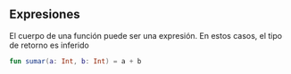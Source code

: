 

## Expresiones

El cuerpo de una función puede ser una expresión.
En estos casos, el tipo de retorno es inferido

```kotlin
fun sumar(a: Int, b: Int) = a + b
```

